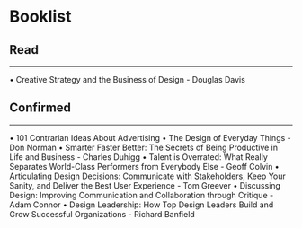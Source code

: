 # Booklist
## Read
- - - -
• Creative Strategy and the Business of Design - Douglas Davis

## Confirmed
- - - -
• 101 Contrarian Ideas About Advertising
• The Design of Everyday Things - Don Norman
• Smarter Faster Better: The Secrets of Being Productive in Life and Business - Charles Duhigg
• Talent is Overrated: What Really Separates World-Class Performers from Everybody Else - Geoff Colvin
• Articulating Design Decisions: Communicate with Stakeholders, Keep Your Sanity, and Deliver the Best User Experience - Tom Greever
• Discussing Design: Improving Communication and Collaboration through Critique - Adam Connor
• Design Leadership: How Top Design Leaders Build and Grow Successful Organizations - Richard Banfield
